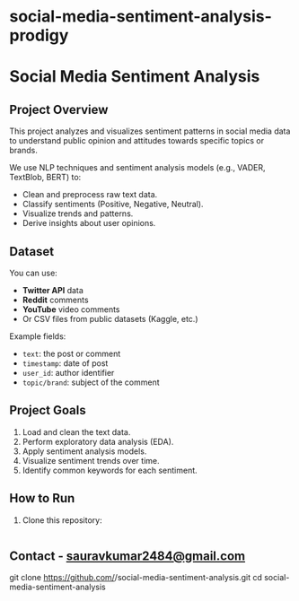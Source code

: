 # social-media-sentiment-analysis-prodigy
# Social Media Sentiment Analysis

## Project Overview
This project analyzes and visualizes sentiment patterns in social media data to understand public opinion and attitudes towards specific topics or brands.

We use NLP techniques and sentiment analysis models (e.g., VADER, TextBlob, BERT) to:
- Clean and preprocess raw text data.
- Classify sentiments (Positive, Negative, Neutral).
- Visualize trends and patterns.
- Derive insights about user opinions.

## Dataset
You can use:
- **Twitter API** data
- **Reddit** comments
- **YouTube** video comments
- Or CSV files from public datasets (Kaggle, etc.)

Example fields:
- `text`: the post or comment
- `timestamp`: date of post
- `user_id`: author identifier
- `topic/brand`: subject of the comment

## Project Goals
1. Load and clean the text data.
2. Perform exploratory data analysis (EDA).
3. Apply sentiment analysis models.
4. Visualize sentiment trends over time.
5. Identify common keywords for each sentiment.

## How to Run
1. Clone this repository:
   ```bash
## Contact - sauravkumar2484@gmail.com
   git clone https://github.com/<username>/social-media-sentiment-analysis.git
   cd social-media-sentiment-analysis
